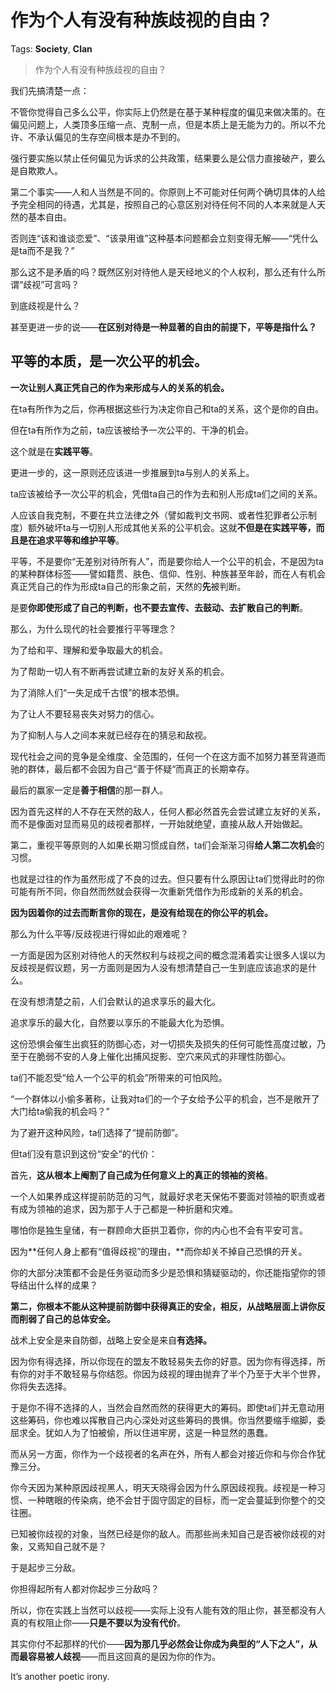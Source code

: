 # 作为个人有没有种族歧视的自由？

Tags: **Society**, **Clan**

> 作为个人有没有种族歧视的自由？

我们先搞清楚一点：

不管你觉得自己多么公平，你实际上仍然是在基于某种程度的偏见来做决策的。在偏见问题上，人类顶多压缩一点、克制一点，但是本质上是无能为力的。所以不允许、不承认偏见的生存空间根本是办不到的。

强行要实施以禁止任何偏见为诉求的公共政策，结果要么是公信力直接破产，要么是自欺欺人。

第二个事实——人和人当然是不同的。你原则上不可能对任何两个确切具体的人给予完全相同的待遇，尤其是，按照自己的心意区别对待任何不同的人本来就是人天然的基本自由。

否则连“该和谁谈恋爱”、“该录用谁”这种基本问题都会立刻变得无解——“凭什么是ta而不是我？”

那么这不是矛盾的吗？既然区别对待他人是天经地义的个人权利，那么还有什么所谓“歧视”可言吗？

到底歧视是什么？

甚至更进一步的说——**在区别对待是一种显著的自由的前提下，平等是指什么？**

**平等的本质，是一次公平的机会。**
-------------------

**一次让别人真正凭自己的作为来形成与人的关系的机会。**

在ta有所作为之后，你再根据这些行为决定你自己和ta的关系，这个是你的自由。

但在ta有所作为之前，ta应该被给予一次公平的、干净的机会。

这个就是在**实践平等**。

更进一步的，这一原则还应该进一步推展到ta与别人的关系上。

ta应该被给予一次公平的机会，凭借ta自己的作为去和别人形成ta们之间的关系。

人应该自我克制，不要在共立法律之外（譬如裁判文书网、或者性犯罪者公示制度）额外破坏ta与一切别人形成其他关系的公平机会。这就**不但是在实践平等，而且是在追求平等和维护平等**。

平等，不是要你“无差别对待所有人”，而是要你给人一个公平的机会，不是因为ta的某种群体标签——譬如籍贯、肤色、信仰、性别、种族甚至年龄，而在人有机会真正凭自己的作为形成ta自己的形象之前，天然的**先**被判断。

是要**你即使形成了自己的判断，也不要去宣传、去鼓动、去扩散自己的判断**。

那么，为什么现代的社会要推行平等理念？

为了给和平、理解和爱争取最大的机会。

为了帮助一切人有不断再尝试建立新的友好关系的机会。

为了消除人们“一失足成千古恨”的根本恐惧。

为了让人不要轻易丧失对努力的信心。

为了抑制人与人之间本来就已经存在的猜忌和敌视。

现代社会之间的竞争是全维度、全范围的，任何一个在这方面不加努力甚至背道而驰的群体，最后都不会因为自己“善于怀疑“而真正的长期幸存。

最后的赢家一定是**善于相信**的那一群人。

因为首先这样的人不存在天然的敌人，任何人都必然首先会尝试建立友好的关系，而不是像面对显而易见的歧视者那样，一开始就绝望，直接从敌人开始做起。

第二，重视平等原则的人如果长期习惯成自然，ta们会渐渐习得**给人第二次机会**的习惯。

也就是过往的作为虽然形成了不良的过去。但只要有什么原因让ta们觉得此时的你可能有所不同，你自然而然就会获得一次重新凭借作为形成新的关系的机会。

**因为因着你的过去而断言你的现在，是没有给现在的你公平的机会。**

  


那么为什么平等/反歧视进行得如此的艰难呢？

一方面是因为区别对待他人的天然权利与歧视之间的概念混淆着实让很多人误以为反歧视是假议题，另一方面则是因为人没有想清楚自己一生到底应该追求的是什么。

在没有想清楚之前，人们会默认的追求享乐的最大化。

追求享乐的最大化，自然要以享乐的不能最大化为恐惧。

这份恐惧会催生出疯狂的防御心态，对一切损失及损失的任何可能性高度过敏，乃至于在脆弱不安的人身上催化出捕风捉影、空穴来风式的非理性防御心。

ta们不能忍受“给人一个公平的机会”所带来的可怕风险。

“一个群体以小偷多著称，让我对ta们的一个子女给予公平的机会，岂不是敞开了大门给ta偷我的机会吗？”

为了避开这种风险，ta们选择了“提前防御”。

但ta们没有意识到这份“安全”的代价：

首先，**这从根本上阉割了自己成为任何意义上的真正的领袖的资格**。

一个人如果养成这样提前防范的习气，就最好求老天保佑不要面对领袖的职责或者有成为领袖的追求，因为那于人于己都是一种折磨和灾难。

哪怕你是独生皇储，有一群顾命大臣拱卫着你，你的内心也不会有平安可言。

因为**任何人身上都有“值得歧视”的理由，**而你却关不掉自己恐惧的开关。

你的大部分决策都不会是任务驱动而多少是恐惧和猜疑驱动的，你还能指望你的领导结出什么样的成果？

**第二，你根本不能从这种提前防御中获得真正的安全，相反，从战略层面上讲你反而削弱了自己的总体安全。**

战术上安全是来自防御，战略上安全是来自**有选择。**

因为你有得选择，所以你现在的盟友不敢轻易失去你的好意。因为你有得选择，所有你的对手不敢轻易与你结怨。你因为歧视的理由抛弃了半个乃至于大半个世界，你将失去选择。

于是你不得不选择的人，当然会自然而然的获得更大的筹码。即使ta们并无意动用这些筹码，你也难以挥散自己内心深处对这些筹码的畏惧。你当然要缩手缩脚，委屈求全。犹如人为了怕被偷，所以住进牢房，这是一种显然的愚蠢。

而从另一方面，你作为一个歧视者的名声在外，所有人都会对接近你和与你合作犹豫三分。

你今天因为某种原因歧视黑人，明天天晓得会因为什么原因歧视我。歧视是一种习惯、一种瞎眼的传染病，绝不会甘于固守固定的目标，而一定会蔓延到你整个的交往圈。

已知被你歧视的对象，当然已经是你的敌人。而那些尚未知自己是否被你歧视的对象，又焉知自己就不是？

于是起步三分敌。

你担得起所有人都对你起步三分敌吗？

  


所以，你在实践上当然可以歧视——实际上没有人能有效的阻止你，甚至都没有人真的有权阻止你——**只是不要以为没有代价**。

其实你付不起那样的代价——**因为那几乎必然会让你成为典型的“人下之人”，从而最容易被人歧视**——而且这回真的是因为你的作为。

It’s another poetic irony.



